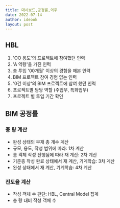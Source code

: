 ```yaml
---
title: 대시보드,공정률,외주
date: 2022-07-14
author: ideook
layout: post
---
```


## HBL

1. 'OO 용도'의 프로젝트에 참여했던 인력
2. 'A 역량'을 가진 인력
3. 총 투입 '00개월' 이상의 경험을 해본 인력
4. BIM 프로젝트 참여 경험 없는 인력
5. '0건 이상'의 BIM 프로젝트에 참여 했던 인력
6. 프로젝트별 담당 역할 (주업무, 특화업무)
7. 프로젝트 별 투입 기간 확인

## BIM 공정률

### 총 량 계산

- 완성 상태의 부재 총 개수 계산
- 규모, 용도, 작성 범위에 따라: 1차 계산
- 룸 객체 작성 진행됨에 따라 재 계산: 2차 계산
- 기준층 작성 완료 상태에서 재 계산, 기계학습: 3차 계산
- 완성 상태에서 재 계산, 기계학습: 4차 계산

### 진도율 계산

- 작성 객체 수 판단: HBL, Central Model 집계
- 총 량 대비 작성 객체 수
